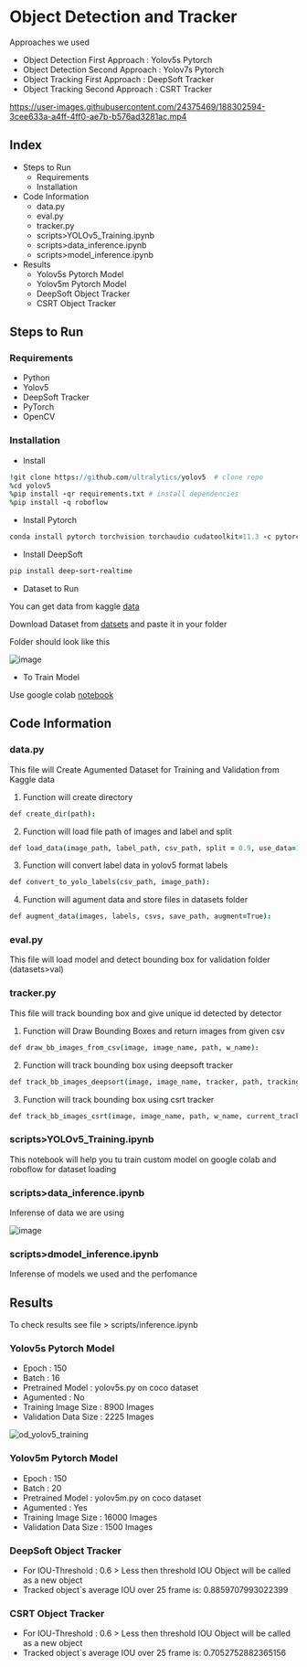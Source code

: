 # Object Detection and Tracker

Approaches we used

* Object Detection First Approach : Yolov5s Pytorch 
* Object Detection Second Approach : Yolov7s Pytorch 
* Object Tracking First Approach : DeepSoft Tracker 
* Object Tracking Second Approach : CSRT Tracker 


https://user-images.githubusercontent.com/24375469/188302594-3cee633a-a4ff-4ff0-ae7b-b576ad3281ac.mp4

## Index
- Steps to Run
  - Requirements
  - Installation
- Code Information
  - data.py
  - eval.py
  - tracker.py
  - scripts>YOLOv5_Training.ipynb
  - scripts>data_inference.ipynb
  - scripts>model_inference.ipynb
- Results
  - Yolov5s Pytorch Model
  - Yolov5m Pytorch Model
  - DeepSoft Object Tracker
  - CSRT Object Tracker

## Steps to Run

### Requirements
 * Python
 * Yolov5
 * DeepSoft Tracker
 * PyTorch
 * OpenCV

### Installation

* Install
```coffee
!git clone https://github.com/ultralytics/yolov5  # clone repo
%cd yolov5
%pip install -qr requirements.txt # install dependencies
%pip install -q roboflow
```

* Install Pytorch

```coffee
conda install pytorch torchvision torchaudio cudatoolkit=11.3 -c pytorch
```

* Install DeepSoft

```coffee
pip install deep-sort-realtime
```

* Dataset to Run

You can get data from kaggle [data](https://www.kaggle.com/datasets/alincijov/self-driving-cars)

Download Dataset from [datsets](https://1drv.ms/u/s!Ap4n1qGJ_Eu0gr8_Hotjglk9i1aNmQ?e=fWwhzu) and paste it in your folder

Folder should look like this

![image](https://user-images.githubusercontent.com/24375469/188274022-23dc0bbc-e2ba-445c-b70b-83ba1d836afc.png)

* To Train Model

Use google colab [notebook](https://colab.research.google.com/github/roboflow-ai/yolov5-custom-training-tutorial/blob/main/yolov5-custom-training.ipynb)

## Code Information

### data.py

This file will Create Agumented Dataset for Training and Validation from Kaggle data

1. Function will create directory 
```coffee
def create_dir(path):
```
2. Function will load file path of images and label and split 
```coffee
def load_data(image_path, label_path, csv_path, split = 0.9, use_data=1):
```

3. Function will convert label data in yolov5 format labels
```coffee
def convert_to_yolo_labels(csv_path, image_path):
```

4. Function will agument data and store files in datasets folder
```coffee
def augment_data(images, labels, csvs, save_path, augment=True):
```


### eval.py

This file will load model and detect bounding box for validation folder (datasets>val)

### tracker.py
This file will track bounding box and give unique id detected by detector 

1. Function will Draw Bounding Boxes and return images from given csv
```coffee
def draw_bb_images_from_csv(image, image_name, path, w_name):
```

2. Function will track bounding box using deepsoft tracker
```coffee
def track_bb_images_deepsort(image, image_name, tracker, path, tracking_id, w_name):
```

3. Function will track bounding box using csrt tracker
```coffee
def track_bb_images_csrt(image, image_name, path, w_name, current_tracker_list, previous_tracker_list):
```

### scripts>YOLOv5_Training.ipynb

This notebook will help you tu train custom model on google colab and roboflow for dataset loading

### scripts>data_inference.ipynb

Inferense of data we are using

![image](https://user-images.githubusercontent.com/24375469/188312850-969a2e1a-9952-4311-aad3-82eaeed0b50d.png)


### scripts>dmodel_inference.ipynb

Inferense of models we used and the perfomance


## Results

To check results see file > scripts/inference.ipynb

### Yolov5s Pytorch Model

- Epoch : 150
- Batch : 16
- Pretrained Model : yolov5s.py on coco dataset
- Agumented : No
- Training Image Size : 8900 Images
- Validation Data Size : 2225 Images

![od_yolov5_training](https://user-images.githubusercontent.com/24375469/188304093-f4ad672d-1c71-49ee-b95b-b7536396cb2a.png)


### Yolov5m Pytorch Model

- Epoch : 150
- Batch : 20
- Pretrained Model : yolov5m.py on coco dataset
- Agumented : Yes
- Training Image Size : 16000 Images
- Validation Data Size : 1500 Images

### DeepSoft Object Tracker
- For IOU-Threshold : 0.6 > Less then threshold IOU Object will be called as a new object
- Tracked object`s average IOU over 25 frame is: 0.8859707993022399
 

### CSRT Object Tracker
- For IOU-Threshold : 0.6 > Less then threshold IOU Object will be called as a new object
- Tracked object`s average IOU over 25 frame is: 0.7052752882365156
